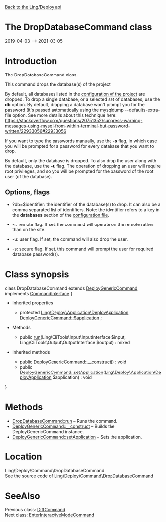 [Back to the Ling/Deploy api](https://github.com/lingtalfi/Deploy/blob/master/doc/api/Ling/Deploy.md)



The DropDatabaseCommand class
================
2019-04-03 --> 2021-03-05






Introduction
============

The DropDatabaseCommand class.

This command drops the database(s) of the project.


By default, all databases listed in the [configuration of the project](https://github.com/lingtalfi/Deploy/blob/master/README.md#the-configuration-file) are dropped.
To drop a single database, or a selected set of databases, use the **db** option.
By default, dropping a database won't prompt you for the password (it's passed automatically using
the mysqldump --defaults-extra-file option. See more details about this technique here:
https://stackoverflow.com/questions/20751352/suppress-warning-messages-using-mysql-from-within-terminal-but-password-written/22933056#22933056

If you want to type the passwords manually, use the **-s** flag, in which case you will be prompted for a password
for every database that you want to drop.





By default, only the database is dropped. To also drop the user along with the database, use the **-u** flag.
The operation of dropping an user will require root privileges,
and so you will be prompted for the password of the root user (of the database).




Options, flags
------------
- ?db=$identifier: the identifier of the database(s) to drop. It can also be a comma separated list of identifiers.
     Note: the identifier refers to a key in the **databases** section of the [configuration file](https://github.com/lingtalfi/Deploy/blob/master/README.md#the-configuration-file).

- -r: remote flag. If set, the command will operate on the remote rather than on the site.
- -u: user flag. If set, the command will also drop the user.
- -s: secure flag. If set, this command will prompt the user for required database password(s).



Class synopsis
==============


class <span class="pl-k">DropDatabaseCommand</span> extends [DeployGenericCommand](https://github.com/lingtalfi/Deploy/blob/master/doc/api/Ling/Deploy/Command/DeployGenericCommand.md) implements [CommandInterface](https://github.com/lingtalfi/CliTools/blob/master/doc/api/Ling/CliTools/Command/CommandInterface.md) {

- Inherited properties
    - protected [Ling\Deploy\Application\DeployApplication](https://github.com/lingtalfi/Deploy/blob/master/doc/api/Ling/Deploy/Application/DeployApplication.md) [DeployGenericCommand::$application](#property-application) ;

- Methods
    - public [run](https://github.com/lingtalfi/Deploy/blob/master/doc/api/Ling/Deploy/Command/DropDatabaseCommand/run.md)(Ling\CliTools\Input\InputInterface $input, Ling\CliTools\Output\OutputInterface $output) : mixed

- Inherited methods
    - public [DeployGenericCommand::__construct](https://github.com/lingtalfi/Deploy/blob/master/doc/api/Ling/Deploy/Command/DeployGenericCommand/__construct.md)() : void
    - public [DeployGenericCommand::setApplication](https://github.com/lingtalfi/Deploy/blob/master/doc/api/Ling/Deploy/Command/DeployGenericCommand/setApplication.md)([Ling\Deploy\Application\DeployApplication](https://github.com/lingtalfi/Deploy/blob/master/doc/api/Ling/Deploy/Application/DeployApplication.md) $application) : void

}






Methods
==============

- [DropDatabaseCommand::run](https://github.com/lingtalfi/Deploy/blob/master/doc/api/Ling/Deploy/Command/DropDatabaseCommand/run.md) &ndash; Runs the command.
- [DeployGenericCommand::__construct](https://github.com/lingtalfi/Deploy/blob/master/doc/api/Ling/Deploy/Command/DeployGenericCommand/__construct.md) &ndash; Builds the DeployGenericCommand instance.
- [DeployGenericCommand::setApplication](https://github.com/lingtalfi/Deploy/blob/master/doc/api/Ling/Deploy/Command/DeployGenericCommand/setApplication.md) &ndash; Sets the application.





Location
=============
Ling\Deploy\Command\DropDatabaseCommand<br>
See the source code of [Ling\Deploy\Command\DropDatabaseCommand](https://github.com/lingtalfi/Deploy/blob/master/Command/DropDatabaseCommand.php)



SeeAlso
==============
Previous class: [DiffCommand](https://github.com/lingtalfi/Deploy/blob/master/doc/api/Ling/Deploy/Command/DiffCommand.md)<br>Next class: [EnterInteractiveModeCommand](https://github.com/lingtalfi/Deploy/blob/master/doc/api/Ling/Deploy/Command/EnterInteractiveModeCommand.md)<br>
